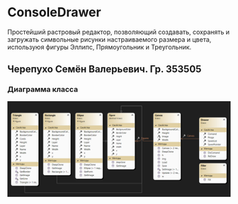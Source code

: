 # ConsoleDrawer

Простейший растровый редактор, позволяющий создавать, сохранять и загружать символьные рисунки настраиваемого размера и цвета, используюя фигуры Эллипс, Прямоугольник и Треугольник.

## Черепухо Семён Валерьевич. Гр. 353505

### Диаграмма класса
![](rres/diagramm.png)